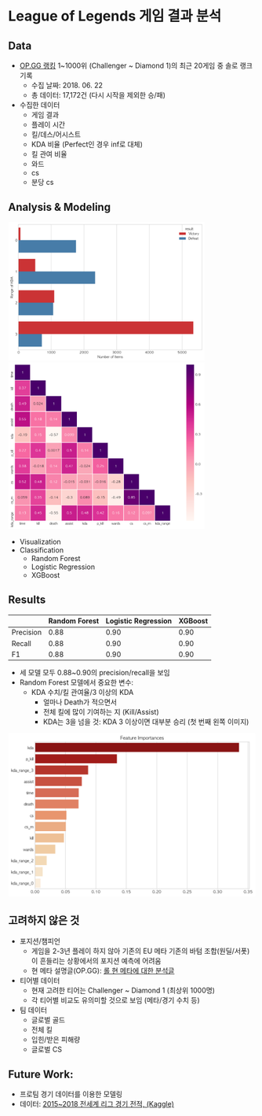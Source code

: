 # League of Legends 게임 결과 분석

## Data
- [OP.GG 랭킹](http://www.op.gg/ranking/ladder/) 1~1000위 (Challenger ~ Diamond 1)의 최근 20게임 중 솔로 랭크 기록
  - 수집 날짜: 2018. 06. 22
  - 총 데이터: 17,172건 (다시 시작을 제외한 승/패)
- 수집한 데이터
  - 게임 결과
  - 플레이 시간
  - 킬/데스/어시스트
  - KDA 비율 (Perfect인 경우 inf로 대체)
  - 킬 관여 비율
  - 와드
  - cs
  - 분당 cs

## Analysis & Modeling

<img src="/src/kda_results.png" width="400"> <img src="/src/heatmap.png" width="400">

- Visualization
- Classification
  - Random Forest
  - Logistic Regression
  - XGBoost
  
## Results
|           | Random Forest | Logistic Regression | XGBoost |
|-----------|---------------|---------------------|---------|
| Precision | 0.88          | 0.90                | 0.90    |
| Recall    | 0.88          | 0.90                | 0.90    |
| F1        | 0.88          | 0.90                | 0.90    |
- 세 모델 모두 0.88~0.90의 precision/recall을 보임
- Random Forest 모델에서 중요한 변수:
  - KDA 수치/킬 관여율/3 이상의 KDA
    - 얼마나 Death가 적으면서
    - 전체 킬에 많이 기여하는 지 (Kill/Assist)
    - KDA는 3을 넘을 것: KDA 3 이상이면 대부분 승리 (첫 번째 왼쪽 이미지)

<img src="/src/rf_fi.png" width="600">

## 고려하지 않은 것
- 포지션/챔피언
  - 게임을 2-3년 플레이 하지 않아 기존의 EU 메타 기존의 바텀 조합(원딜/서폿)이 흔들리는 상황에서의 포지션 예측에 어려움
  - 현 메타 설명글(OP.GG): [롤 현 메타에 대한 분석글](http://www.op.gg/forum/view/702498)
- 티어별 데이터
  - 현재 고려한 티어는 Challenger ~ Diamond 1 (최상위 1000명)
  - 각 티어별 비교도 유의미할 것으로 보임 (메타/경기 수치 등)
- 팀 데이터
  - 글로벌 골드
  - 전체 킬
  - 입힌/받은 피해량
  - 글로벌 CS

## Future Work:
- 프로팀 경기 데이터를 이용한 모델링
- 데이터: [2015~2018 전세계 리그 경기 전적, (Kaggle)](https://www.kaggle.com/chuckephron/leagueoflegends/data)
